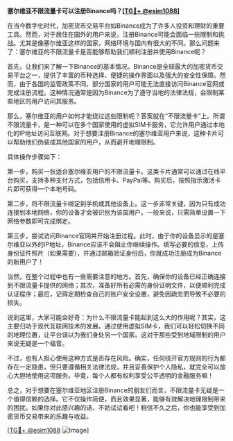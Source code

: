 **塞尔维亚不限流量卡可以注册Binance吗？[[TG💪+ @esim1088](https://t.me/s/esim1088)]**

在当今数字化时代，加密货币交易平台如Binance成为了许多人投资和理财的重要工具。然而，对于居住在国外的用户来说，注册Binance可能会面临一些限制和挑战。尤其是像塞尔维亚这样的国家，网络环境与国内有很大的不同。那么问题来了：塞尔维亚的不限流量卡是否能够帮助我们顺利注册并使用Binance呢？

首先，让我们来了解一下Binance的基本情况。Binance是全球最大的加密货币交易平台之一，提供了丰富的币种选择、便捷的操作界面以及强大的安全性保障。然而，由于各国的监管政策不同，部分国家的用户可能无法直接访问Binance官网或完成注册流程。这种情况通常是因为Binance为了遵守当地的法律法规，会限制某些地区的用户访问其服务。

那么，塞尔维亚的用户如何才能绕过这些限制呢？答案就在“不限流量卡”上。所谓不限流量卡，是一种可以在多个国家使用的虚拟SIM卡服务，它允许用户通过本地化的IP地址访问互联网。对于想要注册Binance的塞尔维亚用户来说，这种卡片可以帮助他们伪装成其他国家的用户，从而避开地理限制。

具体操作步骤如下：

第一步，购买一张适合塞尔维亚用户的不限流量卡。这类卡片通常可以通过在线平台购买，支持多种支付方式，包括信用卡、PayPal等。购买后，按照指示激活卡片即可获得一个本地号码。

第二步，将不限流量卡绑定到手机或其他设备上。这一步非常关键，因为只有成功连接到本地网络，你的设备才会被识别为该国用户。一般来说，只需简单设置一下网络参数即可完成绑定。

第三步，尝试访问Binance官网并开始注册过程。此时，由于你的设备显示的是塞尔维亚以外的IP地址，Binance应该不会阻止你继续操作。填写必要的信息，上传身份证件照片（如果需要），并通过邮箱验证身份后，你就成功注册成为Binance的新用户了！

当然，在整个过程中也有一些需要注意的地方。首先，确保你的设备已经正确连接到不限流量卡提供的网络；其次，准备好所有必需的身份证明文件，以便顺利完成认证程序；最后，记得定期检查自己的账户安全设置，避免因疏忽而导致不必要的损失。

说到这里，大家可能会好奇：为什么不限流量卡能起到这么大的作用呢？其实，这主要归功于现代互联网技术的发展。通过使用虚拟SIM卡，我们可以轻松切换不同的地理位置，让平台误以为我们身处另一个国家。这对于那些受到地域限制的用户来说无疑是一个福音。

不过，也有人担心使用这种方式是否存在风险。确实，任何绕开官方规则的行为都存在一定隐患，但只要遵循相关法律法规，并且妥善保护个人隐私，就完全可以放心大胆地使用这项服务。毕竟，每个人都有权利享受公平透明的金融服务嘛！

总之，对于想要在塞尔维亚地区注册Binance的朋友们而言，不限流量卡无疑是一个值得信赖的选择。它不仅操作简便，而且效果显著，能够有效解决地理限制带来的困扰。如果你对此感兴趣的话，不妨试试看吧！相信不久之后，你也能享受到加密货币交易带来的乐趣与收益。

[[TG💪+ @esim1088](https://t.me/s/esim1088) ![Image](https://i.postimg.cc/4NQfJmqS/Snipaste-2025-05-13-00-14-12.png)]